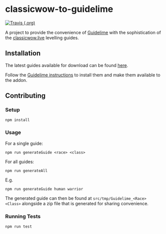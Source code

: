 # classicwow-to-guidelime

[![Travis (.org)](https://img.shields.io/travis/lukeknoot/classicwow-to-guidelime?label=build)](https://travis-ci.org/lukeknoot/classicwow-to-guidelime)

A project to provide the convenience of [Guidelime](https://github.com/max-ri/Guidelime) with the sophistication of the [classicwow.live](https://classicwow.live/leveling) levelling guides.

## Installation

The latest guides available for download can be found [here](https://github.com/lukeknoot/classicwow-to-guidelime/releases).

Follow the [Guidelime instructions](https://github.com/max-ri/Guidelime/wiki/FAQ#when-i-have-downloaded-a-guide-module-where-should-i-install-it) to install them and make them available to the addon.

## Contributing

### Setup

```
npm install
```

### Usage

For a single guide:

```
npm run generateGuide <race> <class>
```

For all guides:

```
npm run generateAll
```

E.g.

```
npm run generateGuide human warrior
```

The generated guide can then be found at `src/tmp/Guidelime_<Race><Class>` alongside a zip file that is generated for sharing convenience.

### Running Tests

```
npm run test
```
